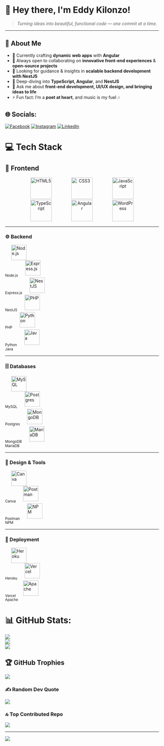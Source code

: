 # 🌟 Hey there, I'm Eddy Kilonzo!  

> *Turning ideas into beautiful, functional code — one commit at a time.*  

---

## 💫 About Me  
- 🔭 Currently crafting **dynamic web apps** with **Angular**  
- 👯 Always open to collaborating on **innovative front-end experiences** & **open-source projects**  
- 🤝 Looking for guidance & insights in **scalable backend development with NestJS**  
- 🌱 Deep-diving into **TypeScript, Angular**, and **NestJS**  
- 💬 Ask me about **front-end development, UI/UX design, and bringing ideas to life**  
- ⚡ Fun fact: I’m a **poet at heart**, and music is my fuel 🎶  



## 🌐 Socials:
[![Facebook](https://img.shields.io/badge/Facebook-%231877F2.svg?logo=Facebook&logoColor=white)](https://facebook.com/https://www.facebook.com/huncho.savage.940) [![Instagram](https://img.shields.io/badge/Instagram-%23E4405F.svg?logo=Instagram&logoColor=white)](https://instagram.com/https://www.instagram.com/3ddy_max/) [![LinkedIn](https://img.shields.io/badge/LinkedIn-%230077B5.svg?logo=linkedin&logoColor=white)](https://linkedin.com/in/https://www.linkedin.com/in/eddy-kilonzo-8879a024b/) 
# 💻 Tech Stack
## 🎨 Frontend

<p align="center">
  <img src="https://cdn.jsdelivr.net/gh/devicons/devicon/icons/html5/html5-original.svg" alt="HTML5" width="70" style="margin: 0 30px;" />
  <img src="https://cdn.jsdelivr.net/gh/devicons/devicon/icons/css3/css3-original.svg" alt="CSS3" width="70" style="margin: 0 30px;" />
  <img src="https://cdn.jsdelivr.net/gh/devicons/devicon/icons/javascript/javascript-original.svg" alt="JavaScript" width="70" style="margin: 0 30px;" />
  <img src="https://cdn.jsdelivr.net/gh/devicons/devicon/icons/typescript/typescript-original.svg" alt="TypeScript" width="70" style="margin: 0 30px;" />
  <img src="https://cdn.jsdelivr.net/gh/devicons/devicon/icons/angularjs/angularjs-original.svg" alt="Angular" width="70" style="margin: 0 30px;" />
  <img src="https://cdn.jsdelivr.net/gh/devicons/devicon/icons/wordpress/wordpress-original.svg" alt="WordPress" width="70" style="margin: 0 30px;" />
</p>

---

### ⚙️ Backend
<p align="left">
  <img src="https://cdn.jsdelivr.net/gh/devicons/devicon/icons/nodejs/nodejs-original.svg" height="50" style="margin: 0 20px;" alt="Node.js" /><br><sub>Node.js</sub>
  <img src="https://cdn.jsdelivr.net/gh/devicons/devicon/icons/express/express-original.svg" height="50" style="margin: 0 20px;" alt="Express.js" /><br><sub>Express.js</sub>
  <img src="https://www.vectorlogo.zone/logos/nestjs/nestjs-icon.svg" height="50" style="margin: 0 20px;" alt="NestJS" /><br><sub>NestJS</sub>
  <img src="https://cdn.jsdelivr.net/gh/devicons/devicon/icons/php/php-original.svg" height="50" style="margin: 0 20px;" alt="PHP" /><br><sub>PHP</sub>
  <img src="https://cdn.jsdelivr.net/gh/devicons/devicon/icons/python/python-original.svg" height="50" style="margin: 0 20px;" alt="Python" /><br><sub>Python</sub>
  <img src="https://cdn.jsdelivr.net/gh/devicons/devicon/icons/java/java-original.svg" height="50" style="margin: 0 20px;" alt="Java" /><br><sub>Java</sub>
</p>

---

### 🗄️ Databases
<p align="left">
  <img src="https://cdn.jsdelivr.net/gh/devicons/devicon/icons/mysql/mysql-original.svg" height="50" style="margin: 0 20px;" alt="MySQL" /><br><sub>MySQL</sub>
  <img src="https://cdn.jsdelivr.net/gh/devicons/devicon/icons/postgresql/postgresql-original.svg" height="50" style="margin: 0 20px;" alt="Postgres" /><br><sub>Postgres</sub>
  <img src="https://cdn.jsdelivr.net/gh/devicons/devicon/icons/mongodb/mongodb-original.svg" height="50" style="margin: 0 20px;" alt="MongoDB" /><br><sub>MongoDB</sub>
  <img src="https://cdn.jsdelivr.net/gh/devicons/devicon/icons/mariadb/mariadb-original.svg" height="50" style="margin: 0 20px;" alt="MariaDB" /><br><sub>MariaDB</sub>
</p>

---

### 🎨 Design & Tools
<p align="left">
  <img src="https://cdn.jsdelivr.net/gh/devicons/devicon/icons/canva/canva-original.svg" height="50" style="margin: 0 20px;" alt="Canva" /><br><sub>Canva</sub>
  <img src="https://cdn.jsdelivr.net/gh/devicons/devicon/icons/postman/postman-original.svg" height="50" style="margin: 0 20px;" alt="Postman" /><br><sub>Postman</sub>
  <img src="https://cdn.jsdelivr.net/gh/devicons/devicon/icons/npm/npm-original-wordmark.svg" height="50" style="margin: 0 20px;" alt="NPM" /><br><sub>NPM</sub>
</p>

---

### 🚀 Deployment
<p align="left">
  <img src="https://cdn.jsdelivr.net/gh/devicons/devicon/icons/heroku/heroku-original.svg" height="50" style="margin: 0 20px;" alt="Heroku" /><br><sub>Heroku</sub>
  <img src="https://cdn.jsdelivr.net/gh/devicons/devicon/icons/vercel/vercel-original.svg" height="50" style="margin: 0 20px;" alt="Vercel" /><br><sub>Vercel</sub>
  <img src="https://cdn.jsdelivr.net/gh/devicons/devicon/icons/apache/apache-original.svg" height="50" style="margin: 0 20px;" alt="Apache" /><br><sub>Apache</sub>
</p>


# 📊 GitHub Stats:
![](https://github-readme-stats.vercel.app/api?username=EddyKilonzo&theme=gotham&hide_border=false&include_all_commits=false&count_private=false)<br/>
![](https://nirzak-streak-stats.vercel.app/?user=EddyKilonzo&theme=gotham&hide_border=false)<br/>
![](https://github-readme-stats.vercel.app/api/top-langs/?username=EddyKilonzo&theme=gotham&hide_border=false&include_all_commits=false&count_private=false&layout=compact)

## 🏆 GitHub Trophies
![](https://github-profile-trophy.vercel.app/?username=EddyKilonzo&theme=radical&no-frame=false&no-bg=true&margin-w=4)

### ✍️ Random Dev Quote
![](https://quotes-github-readme.vercel.app/api?type=horizontal&theme=radical)

### 🔝 Top Contributed Repo
![](https://github-contributor-stats.vercel.app/api?username=EddyKilonzo&limit=5&theme=dark&combine_all_yearly_contributions=true)

---
[![](https://visitcount.itsvg.in/api?id=EddyKilonzo&icon=0&color=0)](https://visitcount.itsvg.in)

<!-- Proudly created with GPRM ( https://gprm.itsvg.in ) -->

